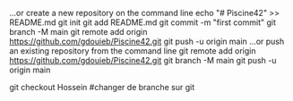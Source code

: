 …or create a new repository on the command line
echo "# Piscine42" >> README.md
git init
git add README.md
git commit -m "first commit"
git branch -M main
git remote add origin  https://github.com/gdouieb/Piscine42.git
git push -u origin main
…or push an existing repository from the command line
git remote add origin  https://github.com/gdouieb/Piscine42.git
git branch -M main
git push -u origin main


git checkout Hossein #changer de branche sur git 


